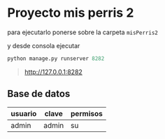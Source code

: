 # Proyecto mis perris 2

para ejecutarlo ponerse sobre la carpeta `misPerris2`

y desde consola ejecutar 

```python
python manage.py runserver 8282
```
> http://127.0.0.1:8282

## Base de datos

| usuario | clave | permisos |
| ----    | ----- | -----    |
| admin | admin | su |
